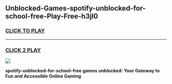 
## Unblocked-Games-spotify-unblocked-for-school-free-Play-Free-h3jl0
<h3>
<a href="https://premium76.site?title=spotify-unblocked-for-school-free&ref=19M">CLICK TO PLAY</a></h3>
<hr>

<h3>
<a href="https://premium76.site?title=spotify-unblocked-for-school-free&ref=19M">CLICK 2 PLAY</a>
  
</h3>

<a href="https://premium76.site?title=spotify-unblocked-for-school-free&ref=19M"><img src="https://clearcache.store/games.png"></a>


**spotify-unblocked-for-school-free games unblocked: Your Gateway to Fun and Accessible Online Gaming**
